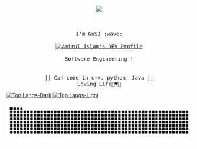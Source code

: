 <p align="center"><img src="https://i.imgur.com/A6bWGFl.gif"/></p>

<p align="center">
  <br />
  <br />
  <samp>
    I'm GuSJ :wave:
    <br />
    <br />
    <a href="https://dev.to/iamirulofficial">
  <img src="https://d2fltix0v2e0sb.cloudfront.net/dev-badge.svg" alt="Amirul Islam's DEV Profile" height="30" width="30">
</a>
    <br />
    <br />
    Software Engineering !
    <br><br>
                  <br> || Can code in c++, python, Java || <br>
                        Loving Life🌼♥️🥰
  </samp>
</p> 

[![Top Langs-Dark](https://github-readme-stats-git-master-chaoszhai.vercel.app/api/top-langs/?username=Loomione&count_private=true&langs_count=10&layout=compact&hide=CMake,Makefile,Batchfile,CSS,HTML&theme=dark#gh-dark-mode-only)](https://github.com/ChaosZhai/github-readme-stats#gh-dark-mode-only)
[![Top Langs-Light](https://github-readme-stats-git-master-chaoszhai.vercel.app/api/top-langs/?username=Loomione&count_private=true&langs_count=10&layout=compact&hide=CMake,Makefile,Batchfile,CSS,HTML&theme=default#gh-light-mode-only)](https://github.com/ChaosZhai/github-readme-stats#gh-light-mode-only)

<picture>
  <source media="(prefers-color-scheme: dark)" srcset="https://raw.githubusercontent.com/Loomione/Loomione/output/github-contribution-grid-snake-dark.svg">
  <source media="(prefers-color-scheme: light)" srcset="https://raw.githubusercontent.com/Loomione/Loomione/output/github-contribution-grid-snake.svg">
  <img alt="github contribution grid snake animation" src="https://raw.githubusercontent.com/Loomione/Loomione/output/github-contribution-grid-snake.svg">
</picture>

<!--
**Loomione/Loomione** is a ✨ _special_ ✨ repository because its `README.md` (this file) appears on your GitHub profile.

Here are some ideas to get you started:

- 🔭 I’m currently working on ...
- 🌱 I’m currently learning ...
- 👯 I’m looking to collaborate on ...
- 🤔 I’m looking for help with ...
- 💬 Ask me about ...
- 📫 How to reach me: ...
- 😄 Pronouns: ...
- ⚡ Fun fact: ...
-->

